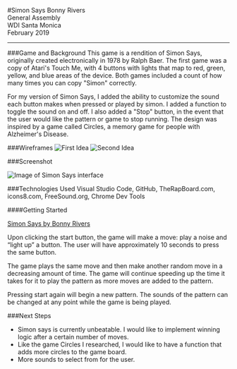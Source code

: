#Simon Says
Bonny Rivers <br>
General Assembly <br>WDI Santa Monica  <br>
February 2019

---

###Game and Background
This game is a rendition of Simon Says, originally created electronically in 1978 by Ralph Baer. The first game was a copy of Atari's Touch Me, with 4 buttons with lights that map to red, green, yellow, and blue areas of the device. Both games included a count of how many times you can copy "Simon" correctly.

For my version of Simon Says, I added the ability to customize the sound each button makes when pressed or played by simon. I added a function to toggle the sound on and off. I also added a "Stop" button, in the event that the user would like the pattern or game to stop running. The design was inspired by a game called Circles, a memory game for people with Alzheimer's Disease.

###Wireframes
![First Idea](http://i67.tinypic.com/2zom7oz.jpg)
![Second Idea](http://i65.tinypic.com/34yuu54.jpg)


###Screenshot

![Image of Simon Says interface](http://i68.tinypic.com/118zxgp.jpg)

###Technologies Used
Visual Studio Code, GitHub, TheRapBoard.com, icons8.com, FreeSound.org, Chrome Dev Tools



####Getting Started

[Simon Says by Bonny Rivers](https://bmrivers.github.io/simon-says/)

Upon clicking the start button, the game will make a move: play a noise and “light up” a button. The user will have approximately 10 seconds to press the same button.

The game plays the same move and then make another random move in a decreasing amount of time. The game will continue speeding up the time it takes for it to play the pattern as more moves are added to the pattern.


Pressing start again will begin a new pattern. The sounds of the pattern can be changed at any point while the game is being played.


###Next Steps
* Simon says is currently unbeatable. I would like to implement winning logic after a certain number of moves.
* Like the game Circles I researched, I would like to have a function that adds more circles to the game board.
* More sounds to select from for the user.